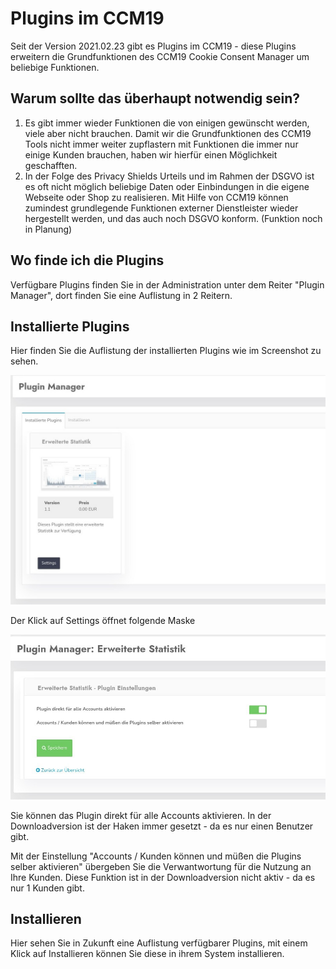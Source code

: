 # Plugins im CCM19

Seit der Version 2021.02.23 gibt es Plugins im CCM19 - diese Plugins erweitern die Grundfunktionen des CCM19 Cookie Consent Manager um beliebige Funktionen.

## Warum sollte das überhaupt notwendig sein? 

1. Es gibt immer wieder Funktionen die von einigen gewünscht werden, viele aber nicht brauchen. Damit wir die Grundfunktionen des CCM19 Tools nicht immer weiter zupflastern mit Funktionen die immer nur einige Kunden brauchen, haben wir hierfür einen Möglichkeit geschafften.
2. In der Folge des Privacy Shields Urteils und im Rahmen der DSGVO ist es oft nicht möglich beliebige Daten oder Einbindungen in die eigene Webseite oder Shop zu realisieren. Mit Hilfe von CCM19 können zumindest grundlegende Funktionen externer Dienstleister wieder hergestellt werden, und das auch noch DSGVO konform. (Funktion noch in Planung)

## Wo finde ich die Plugins

Verfügbare Plugins finden Sie in der Administration unter dem Reiter "Plugin Manager", dort finden Sie eine Auflistung in 2 Reitern. 



## Installierte Plugins

Hier finden Sie die Auflistung der installierten Plugins wie im Screenshot zu sehen.

![screenshot-1615194415065-065](../assets/screenshot-1615194415065-065.jpg)

Der Klick auf Settings öffnet folgende Maske

![screenshot-1615194545673-673](../assets/screenshot-1615194545673-673.jpg)

Sie können das Plugin direkt für alle Accounts aktivieren. In der Downloadversion ist der Haken immer gesetzt - da es nur einen Benutzer gibt.

Mit der Einstellung "Accounts / Kunden können und müßen die Plugins selber aktivieren" übergeben Sie die Verwantwortung für die Nutzung an Ihre Kunden. Diese Funktion ist in der Downloadversion nicht aktiv - da es nur 1 Kunden gibt.

## Installieren

Hier sehen Sie in Zukunft eine Auflistung verfügbarer Plugins, mit einem Klick auf Installieren können Sie diese in ihrem System installieren.




